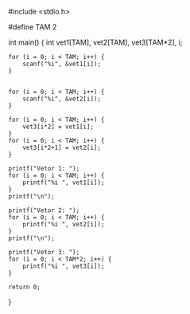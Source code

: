 #include <stdio.h>

#define TAM 2

int main() {
    int vet1[TAM], vet2[TAM], vet3[TAM*2], i;

    for (i = 0; i < TAM; i++) {
        scanf("%i", &vet1[i]);
    }


    for (i = 0; i < TAM; i++) {
        scanf("%i", &vet2[i]);
    }

    for (i = 0; i < TAM; i++) {
        vet3[i*2] = vet1[i];
    }
    for (i = 0; i < TAM; i++) {
        vet3[i*2+1] = vet2[i];
    }

    printf("Vetor 1: ");
    for (i = 0; i < TAM; i++) {
        printf("%i ", vet1[i]);
    }
    printf("\n");

    printf("Vetor 2: ");
    for (i = 0; i < TAM; i++) {
        printf("%i ", vet2[i]);
    }
    printf("\n");

    printf("Vetor 3: ");
    for (i = 0; i < TAM*2; i++) {
        printf("%i ", vet3[i]);
    }

    return 0;
}
